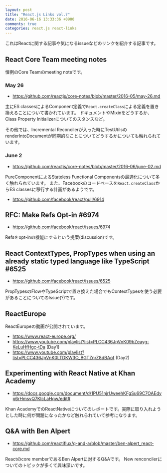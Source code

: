```yaml
---
layout: post
title: "React.js Links vol.7"
date: 2016-06-16 13:33:36 +0900
comments: true
categories: react.js react-links
---
```


これはReactに関する記事や気になるissueなどのリンクを紹介する記事です。

<!-- more -->

## React Core Team meeting notes

恒例のCore Teamのmeeting noteです。

### May 26

* https://github.com/reactjs/core-notes/blob/master/2016-05/may-26.md

主にES classesによるComponent定義で`React.createClass`による定義を置き換えることについて書かれています。
ドキュメントやMixinをどうするか、Class Property Initializerについてのスタンスなど。

その他では、Incremental Reconcilerが入った時にTestUtilsのrenderIntoDocumentが同期的なことについてどうするかについても触れられています。

### June 2

* https://github.com/reactjs/core-notes/blob/master/2016-06/june-02.md

PureComponentによるStateless Functional Componentsの最適化について多く触れられています。
また、Facebookのコードベースを`React.createClass`からES classesに移行する計画があるようです。

* https://github.com/facebook/react/pull/6914

## RFC: Make Refs Opt-in #6974

* https://github.com/facebook/react/issues/6974

Refsをopt-inの機能にするという提案(discussion)です。

## React ContextTypes, PropTypes when using an already static typed language like TypeScript #6525

* https://github.com/facebook/react/issues/6525

PropTypesのFlowやTypeScriptで置き換えた場合でもContextTypesを使う必要があることについてのIssue(?)です。

## ReactEurope

ReactEuropeの動画が公開されています。

* https://www.react-europe.org/
* https://www.youtube.com/playlist?list=PLCC436JpVnK09bZeayg-KeLuHfHgc-tDa (Day1)
* https://www.youtube.com/playlist?list=PLCC436JpVnK0LTDKW3O_BGTZnrZ8dBAof (Day2)

## Experimenting with React Native at Khan Academy

* https://docs.google.com/document/d/1PU51njrUweehKFgSu69C7OAEdyp6rHmsvQ7KIcLaHqw/edit#

Khan AcademyでのReactNativeについてのレポートです。実際に取り入れようとした時に何が問題になったかなど触れられていて参考になります。

## Q&A with Ben Alpert

* https://github.com/reactiflux/q-and-a/blob/master/ben-alpert_react-core.md

Reactのcore memberであるBen Alpertに対するQ&Aです。
New renconcilerについてのトピックが多くて興味深いです。
